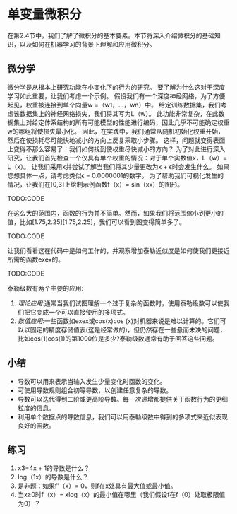 

<!--
 * @version:
 * @Author:  StevenJokes https://github.com/StevenJokes
 * @Date: 2020-07-07 14:29:58
 * @LastEditors:  StevenJokes https://github.com/StevenJokes
 * @LastEditTime: 2020-07-07 14:39:17
 * @Description:
 * @TODO::
 * @Reference:
-->

# 单变量微积分

在第2.4节中，我们了解了微积分的基本要素。本节将深入介绍微积分的基础知识，以及如何在机器学习的背景下理解和应用微积分。

## 微分学

微分学是从根本上研究功能在小变化下的行为的研究。 要了解为什么这对于深度学习如此重要，让我们考虑一个示例。
假设我们有一个深度神经网络，为了方便起见，权重被连接到单个向量w =（w1，...，wn）中。 给定训练数据集，我们考虑该数据集上的神经网络损失，我们将其写为L（w）。
此功能非常复杂，在此数据集上对给定体系结构的所有可能模型的性能进行编码，因此几乎不可能确定权重w的哪组将使损失最小化。 因此，在实践中，我们通常从随机初始化权重开始，然后在使损耗尽可能快地减小的方向上反复采取小步骤。
这样，问题就变得表面上变得不那么容易了：我们如何找到使权重尽快减小的方向？ 为了对此进行深入研究，让我们首先检查一个仅具有单个权重的情况：对于单个实数值x，L（w）= L（x）。
让我们采用x并尝试了解当我们将其少量更改为x + ϵ时会发生什么。 如果您想具体一点，请考虑类似ϵ = 0.0000001的数字。 为了帮助我们可视化发生的情况，让我们在[0,3]上绘制示例函数f（x）= sin（xx）的图形。

TODO:CODE

在这么大的范围内，函数的行为并不简单。然而，如果我们将范围缩小到更小的值，比如[1.75,2.25][1.75,2.25]，我们可以看到图变得简单多了。

TODO:CODE

让我们看看这在代码中是如何工作的，并观察增加泰勒近似度是如何使我们更接近所需的函数exex的。

TODO:CODE

泰勒级数有两个主要的应用:

1. *理论应用*:通常当我们试图理解一个过于复杂的函数时，使用泰勒级数可以使我们把它变成一个可以直接使用的多项式。
2. *数值应用*:一些函数如exex或cos(x)cos (x)对机器来说是难以计算的。它们可以以固定的精度存储值表(这是经常做的)，但仍然存在一些悬而未决的问题，比如cos(1)cos(1)的第1000位是多少?泰勒级数通常有助于回答这些问题。

## 小结

* 导数可以用来表示当输入发生少量变化时函数的变化。
* 可使用导数规则组合初等导数，以创建任意复杂的导数。
* 导数可以迭代得到二阶或更高阶导数。每一次递增都提供关于函数行为的更细粒度的信息。
* 利用单个数据点的导数信息，我们可以用泰勒级数中得到的多项式来近似表现良好的函数。

## 练习

1. x3−4x + 1的导数是什么？
1. log（1x）的导数是什么？
1. 是非题：如果f'（x）= 0，则f在x处具有最大值或最小值。
1. 当x≥0时f（x）= xlog（x）的最小值在哪里（我们假设f在f（0）处取极限值为0）？
